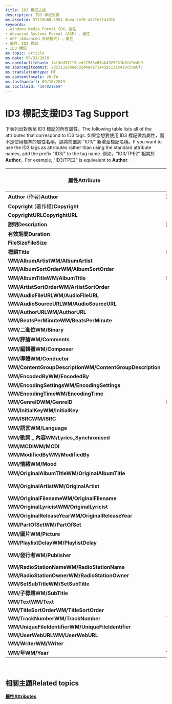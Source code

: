 ```yaml
---
title: ID3 標記支援
description: ID3 標記支援
ms.assetid: 57119b88-5901-4bea-abf6-a67fe71afd1b
keywords:
- Windows Media Format SDK，屬性
- Advanced Systems Format (ASF) 、屬性
- ASF (Advanced 系統格式) ，屬性
- 屬性、ID3 標記
- ID3 標記
ms.topic: article
ms.date: 05/31/2018
ms.openlocfilehash: f4f3dd91119aedf2983e654b4925231b8fd9e4b9
ms.sourcegitcommit: 2d531328b6ed82d4ad971a45a5131b430c5866f7
ms.translationtype: MT
ms.contentlocale: zh-TW
ms.lasthandoff: 09/16/2019
ms.locfileid: "104021869"
---
```

# <a name="id3-tag-support"></a><span data-ttu-id="ce642-108">ID3 標記支援</span><span class="sxs-lookup"><span data-stu-id="ce642-108">ID3 Tag Support</span></span>

<span data-ttu-id="ce642-109">下表列出對應至 ID3 標記的所有屬性。</span><span class="sxs-lookup"><span data-stu-id="ce642-109">The following table lists all of the attributes that correspond to ID3 tags.</span></span> <span data-ttu-id="ce642-110">如果您想要使用 ID3 標記做為屬性，而不是使用標準的屬性名稱，請將前置詞 "ID3/" 新增至標記名稱。</span><span class="sxs-lookup"><span data-stu-id="ce642-110">If you want to use the ID3 tags as attributes rather than using the standard attribute names, add the prefix "ID3/" to the tag name.</span></span> <span data-ttu-id="ce642-111">例如，"ID3/TPE2" 相當於 **Author**。</span><span class="sxs-lookup"><span data-stu-id="ce642-111">For example, "ID3/TPE2" is equivalent to **Author**.</span></span>



| <span data-ttu-id="ce642-112">屬性</span><span class="sxs-lookup"><span data-stu-id="ce642-112">Attribute</span></span>                      | <span data-ttu-id="ce642-113">ID3v1. x</span><span class="sxs-lookup"><span data-stu-id="ce642-113">ID3v1.x</span></span> | <span data-ttu-id="ce642-114">ID3v 2。2</span><span class="sxs-lookup"><span data-stu-id="ce642-114">ID3v2.2</span></span> | <span data-ttu-id="ce642-115">ID3v 2.3/2.4 版</span><span class="sxs-lookup"><span data-stu-id="ce642-115">ID3v2.3/v2.4</span></span> |
|--------------------------------|---------|---------|--------------|
| <span data-ttu-id="ce642-116">**Author** (作者)</span><span class="sxs-lookup"><span data-stu-id="ce642-116">**Author**</span></span>                     | <span data-ttu-id="ce642-117">演出者</span><span class="sxs-lookup"><span data-stu-id="ce642-117">Artist</span></span>  | <span data-ttu-id="ce642-118">TP1</span><span class="sxs-lookup"><span data-stu-id="ce642-118">TP1</span></span>     | <span data-ttu-id="ce642-119">TPE1</span><span class="sxs-lookup"><span data-stu-id="ce642-119">TPE1</span></span>         |
| <span data-ttu-id="ce642-120">**Copyright** (著作權)</span><span class="sxs-lookup"><span data-stu-id="ce642-120">**Copyright**</span></span>                  |         | <span data-ttu-id="ce642-121">Tcr</span><span class="sxs-lookup"><span data-stu-id="ce642-121">TCR</span></span>     | <span data-ttu-id="ce642-122">TCOP</span><span class="sxs-lookup"><span data-stu-id="ce642-122">TCOP</span></span>         |
| <span data-ttu-id="ce642-123">**CopyrightURL**</span><span class="sxs-lookup"><span data-stu-id="ce642-123">**CopyrightURL**</span></span>               |         | <span data-ttu-id="ce642-124">WCP</span><span class="sxs-lookup"><span data-stu-id="ce642-124">WCP</span></span>     | <span data-ttu-id="ce642-125">WCOP</span><span class="sxs-lookup"><span data-stu-id="ce642-125">WCOP</span></span>         |
| <span data-ttu-id="ce642-126">**說明**</span><span class="sxs-lookup"><span data-stu-id="ce642-126">**Description**</span></span>                | <span data-ttu-id="ce642-127">註解</span><span class="sxs-lookup"><span data-stu-id="ce642-127">Comment</span></span> | <span data-ttu-id="ce642-128">COM</span><span class="sxs-lookup"><span data-stu-id="ce642-128">COM</span></span>     | <span data-ttu-id="ce642-129">COMM</span><span class="sxs-lookup"><span data-stu-id="ce642-129">COMM</span></span>         |
| <span data-ttu-id="ce642-130">**有效期間**</span><span class="sxs-lookup"><span data-stu-id="ce642-130">**Duration**</span></span>                   |         | <span data-ttu-id="ce642-131">TLE</span><span class="sxs-lookup"><span data-stu-id="ce642-131">TLE</span></span>     | <span data-ttu-id="ce642-132">TLEN</span><span class="sxs-lookup"><span data-stu-id="ce642-132">TLEN</span></span>         |
| <span data-ttu-id="ce642-133">**FileSize**</span><span class="sxs-lookup"><span data-stu-id="ce642-133">**FileSize**</span></span>                   |         |         | <span data-ttu-id="ce642-134">TSIZ</span><span class="sxs-lookup"><span data-stu-id="ce642-134">TSIZ</span></span>         |
| <span data-ttu-id="ce642-135">**標題**</span><span class="sxs-lookup"><span data-stu-id="ce642-135">**Title**</span></span>                      | <span data-ttu-id="ce642-136">標題</span><span class="sxs-lookup"><span data-stu-id="ce642-136">Title</span></span>   | <span data-ttu-id="ce642-137">TT2</span><span class="sxs-lookup"><span data-stu-id="ce642-137">TT2</span></span>     | <span data-ttu-id="ce642-138">TIT2</span><span class="sxs-lookup"><span data-stu-id="ce642-138">TIT2</span></span>         |
| <span data-ttu-id="ce642-139">**WM/AlbumArtist**</span><span class="sxs-lookup"><span data-stu-id="ce642-139">**WM/AlbumArtist**</span></span>             |         | <span data-ttu-id="ce642-140">TP2</span><span class="sxs-lookup"><span data-stu-id="ce642-140">TP2</span></span>     | <span data-ttu-id="ce642-141">TPE2</span><span class="sxs-lookup"><span data-stu-id="ce642-141">TPE2</span></span>         |
| <span data-ttu-id="ce642-142">**WM/AlbumSortOrder**</span><span class="sxs-lookup"><span data-stu-id="ce642-142">**WM/AlbumSortOrder**</span></span>          |         |         | <span data-ttu-id="ce642-143">TSOA</span><span class="sxs-lookup"><span data-stu-id="ce642-143">TSOA</span></span>         |
| <span data-ttu-id="ce642-144">**WM/AlbumTitle**</span><span class="sxs-lookup"><span data-stu-id="ce642-144">**WM/AlbumTitle**</span></span>              | <span data-ttu-id="ce642-145">專輯</span><span class="sxs-lookup"><span data-stu-id="ce642-145">Album</span></span>   | <span data-ttu-id="ce642-146">塔爾</span><span class="sxs-lookup"><span data-stu-id="ce642-146">TAL</span></span>     | <span data-ttu-id="ce642-147">TALB</span><span class="sxs-lookup"><span data-stu-id="ce642-147">TALB</span></span>         |
| <span data-ttu-id="ce642-148">**WM/ArtistSortOrder**</span><span class="sxs-lookup"><span data-stu-id="ce642-148">**WM/ArtistSortOrder**</span></span>         |         |         | <span data-ttu-id="ce642-149">TSOP</span><span class="sxs-lookup"><span data-stu-id="ce642-149">TSOP</span></span>         |
| <span data-ttu-id="ce642-150">**WM/AudioFileURL**</span><span class="sxs-lookup"><span data-stu-id="ce642-150">**WM/AudioFileURL**</span></span>            |         | <span data-ttu-id="ce642-151">WAF</span><span class="sxs-lookup"><span data-stu-id="ce642-151">WAF</span></span>     | <span data-ttu-id="ce642-152">WOAF</span><span class="sxs-lookup"><span data-stu-id="ce642-152">WOAF</span></span>         |
| <span data-ttu-id="ce642-153">**WM/AudioSourceURL**</span><span class="sxs-lookup"><span data-stu-id="ce642-153">**WM/AudioSourceURL**</span></span>          |         | <span data-ttu-id="ce642-154">WAS</span><span class="sxs-lookup"><span data-stu-id="ce642-154">WAS</span></span>     | <span data-ttu-id="ce642-155">WOAS</span><span class="sxs-lookup"><span data-stu-id="ce642-155">WOAS</span></span>         |
| <span data-ttu-id="ce642-156">**WM/AuthorURL**</span><span class="sxs-lookup"><span data-stu-id="ce642-156">**WM/AuthorURL**</span></span>               |         | <span data-ttu-id="ce642-157">WAR</span><span class="sxs-lookup"><span data-stu-id="ce642-157">WAR</span></span>     | <span data-ttu-id="ce642-158">WOAR</span><span class="sxs-lookup"><span data-stu-id="ce642-158">WOAR</span></span>         |
| <span data-ttu-id="ce642-159">**WM/BeatsPerMinute**</span><span class="sxs-lookup"><span data-stu-id="ce642-159">**WM/BeatsPerMinute**</span></span>          |         |         | <span data-ttu-id="ce642-160">TBPM</span><span class="sxs-lookup"><span data-stu-id="ce642-160">TBPM</span></span>         |
| <span data-ttu-id="ce642-161">**WM/二進位**</span><span class="sxs-lookup"><span data-stu-id="ce642-161">**WM/Binary**</span></span>                  |         | <span data-ttu-id="ce642-162">地理</span><span class="sxs-lookup"><span data-stu-id="ce642-162">GEO</span></span>     | <span data-ttu-id="ce642-163">GEOB</span><span class="sxs-lookup"><span data-stu-id="ce642-163">GEOB</span></span>         |
| <span data-ttu-id="ce642-164">**WM/評論**</span><span class="sxs-lookup"><span data-stu-id="ce642-164">**WM/Comments**</span></span>                |         | <span data-ttu-id="ce642-165">COM</span><span class="sxs-lookup"><span data-stu-id="ce642-165">COM</span></span>     | <span data-ttu-id="ce642-166">COMM</span><span class="sxs-lookup"><span data-stu-id="ce642-166">COMM</span></span>         |
| <span data-ttu-id="ce642-167">**WM/編輯器**</span><span class="sxs-lookup"><span data-stu-id="ce642-167">**WM/Composer**</span></span>                |         | <span data-ttu-id="ce642-168">TCM</span><span class="sxs-lookup"><span data-stu-id="ce642-168">TCM</span></span>     | <span data-ttu-id="ce642-169">TCOM</span><span class="sxs-lookup"><span data-stu-id="ce642-169">TCOM</span></span>         |
| <span data-ttu-id="ce642-170">**WM/導體**</span><span class="sxs-lookup"><span data-stu-id="ce642-170">**WM/Conductor**</span></span>               |         | <span data-ttu-id="ce642-171">TP3</span><span class="sxs-lookup"><span data-stu-id="ce642-171">TP3</span></span>     | <span data-ttu-id="ce642-172">TPE3</span><span class="sxs-lookup"><span data-stu-id="ce642-172">TPE3</span></span>         |
| <span data-ttu-id="ce642-173">**WM/ContentGroupDescription**</span><span class="sxs-lookup"><span data-stu-id="ce642-173">**WM/ContentGroupDescription**</span></span> |         | <span data-ttu-id="ce642-174">TT1</span><span class="sxs-lookup"><span data-stu-id="ce642-174">TT1</span></span>     | <span data-ttu-id="ce642-175">TIT1</span><span class="sxs-lookup"><span data-stu-id="ce642-175">TIT1</span></span>         |
| <span data-ttu-id="ce642-176">**WM/EncodedBy**</span><span class="sxs-lookup"><span data-stu-id="ce642-176">**WM/EncodedBy**</span></span>               |         | <span data-ttu-id="ce642-177">十</span><span class="sxs-lookup"><span data-stu-id="ce642-177">TEN</span></span>     | <span data-ttu-id="ce642-178">TENC</span><span class="sxs-lookup"><span data-stu-id="ce642-178">TENC</span></span>         |
| <span data-ttu-id="ce642-179">**WM/EncodingSettings**</span><span class="sxs-lookup"><span data-stu-id="ce642-179">**WM/EncodingSettings**</span></span>        |         | <span data-ttu-id="ce642-180">Tss</span><span class="sxs-lookup"><span data-stu-id="ce642-180">TSS</span></span>     | <span data-ttu-id="ce642-181">TSSE</span><span class="sxs-lookup"><span data-stu-id="ce642-181">TSSE</span></span>         |
| <span data-ttu-id="ce642-182">**WM/EncodingTime**</span><span class="sxs-lookup"><span data-stu-id="ce642-182">**WM/EncodingTime**</span></span>            |         |         | <span data-ttu-id="ce642-183">TDEN</span><span class="sxs-lookup"><span data-stu-id="ce642-183">TDEN</span></span>         |
| <span data-ttu-id="ce642-184">**WM/GenreID**</span><span class="sxs-lookup"><span data-stu-id="ce642-184">**WM/GenreID**</span></span>                 | <span data-ttu-id="ce642-185">GenreID</span><span class="sxs-lookup"><span data-stu-id="ce642-185">GenreID</span></span> | <span data-ttu-id="ce642-186">TCO</span><span class="sxs-lookup"><span data-stu-id="ce642-186">TCO</span></span>     | <span data-ttu-id="ce642-187">TCON</span><span class="sxs-lookup"><span data-stu-id="ce642-187">TCON</span></span>         |
| <span data-ttu-id="ce642-188">**WM/InitialKey**</span><span class="sxs-lookup"><span data-stu-id="ce642-188">**WM/InitialKey**</span></span>              |         |         | <span data-ttu-id="ce642-189">TKEY</span><span class="sxs-lookup"><span data-stu-id="ce642-189">TKEY</span></span>         |
| <span data-ttu-id="ce642-190">**WM/ISRC**</span><span class="sxs-lookup"><span data-stu-id="ce642-190">**WM/ISRC**</span></span>                    |         |         | <span data-ttu-id="ce642-191">TSRC</span><span class="sxs-lookup"><span data-stu-id="ce642-191">TSRC</span></span>         |
| <span data-ttu-id="ce642-192">**WM/語言**</span><span class="sxs-lookup"><span data-stu-id="ce642-192">**WM/Language**</span></span>                |         | <span data-ttu-id="ce642-193">TLA</span><span class="sxs-lookup"><span data-stu-id="ce642-193">TLA</span></span>     | <span data-ttu-id="ce642-194">TLAN</span><span class="sxs-lookup"><span data-stu-id="ce642-194">TLAN</span></span>         |
| <span data-ttu-id="ce642-195">**WM/歌詞 \_ 內容**</span><span class="sxs-lookup"><span data-stu-id="ce642-195">**WM/Lyrics\_Synchronised**</span></span>    |         | <span data-ttu-id="ce642-196">SLT</span><span class="sxs-lookup"><span data-stu-id="ce642-196">SLT</span></span>     | <span data-ttu-id="ce642-197">SYLT</span><span class="sxs-lookup"><span data-stu-id="ce642-197">SYLT</span></span>         |
| <span data-ttu-id="ce642-198">**WM/MCDI**</span><span class="sxs-lookup"><span data-stu-id="ce642-198">**WM/MCDI**</span></span>                    |         |         | <span data-ttu-id="ce642-199">MCDI</span><span class="sxs-lookup"><span data-stu-id="ce642-199">MCDI</span></span>         |
| <span data-ttu-id="ce642-200">**WM/ModifiedBy**</span><span class="sxs-lookup"><span data-stu-id="ce642-200">**WM/ModifiedBy**</span></span>              |         |         | <span data-ttu-id="ce642-201">TPE4</span><span class="sxs-lookup"><span data-stu-id="ce642-201">TPE4</span></span>         |
| <span data-ttu-id="ce642-202">**WM/情緒**</span><span class="sxs-lookup"><span data-stu-id="ce642-202">**WM/Mood**</span></span>                    |         |         | <span data-ttu-id="ce642-203">TMOO</span><span class="sxs-lookup"><span data-stu-id="ce642-203">TMOO</span></span>         |
| <span data-ttu-id="ce642-204">**WM/OriginalAlbumTitle**</span><span class="sxs-lookup"><span data-stu-id="ce642-204">**WM/OriginalAlbumTitle**</span></span>      |         | <span data-ttu-id="ce642-205">Tot</span><span class="sxs-lookup"><span data-stu-id="ce642-205">TOT</span></span>     | <span data-ttu-id="ce642-206">總數</span><span class="sxs-lookup"><span data-stu-id="ce642-206">TOAL</span></span>         |
| <span data-ttu-id="ce642-207">**WM/OriginalArtist**</span><span class="sxs-lookup"><span data-stu-id="ce642-207">**WM/OriginalArtist**</span></span>          |         | <span data-ttu-id="ce642-208">守護 神</span><span class="sxs-lookup"><span data-stu-id="ce642-208">TOA</span></span>     | <span data-ttu-id="ce642-209">頂端</span><span class="sxs-lookup"><span data-stu-id="ce642-209">TOPE</span></span>         |
| <span data-ttu-id="ce642-210">**WM/OriginalFilename**</span><span class="sxs-lookup"><span data-stu-id="ce642-210">**WM/OriginalFilename**</span></span>        |         | <span data-ttu-id="ce642-211">Tof</span><span class="sxs-lookup"><span data-stu-id="ce642-211">TOF</span></span>     | <span data-ttu-id="ce642-212">TOFN</span><span class="sxs-lookup"><span data-stu-id="ce642-212">TOFN</span></span>         |
| <span data-ttu-id="ce642-213">**WM/OriginalLyricist**</span><span class="sxs-lookup"><span data-stu-id="ce642-213">**WM/OriginalLyricist**</span></span>        |         | <span data-ttu-id="ce642-214">TOL</span><span class="sxs-lookup"><span data-stu-id="ce642-214">TOL</span></span>     | <span data-ttu-id="ce642-215">TOLY</span><span class="sxs-lookup"><span data-stu-id="ce642-215">TOLY</span></span>         |
| <span data-ttu-id="ce642-216">**WM/OriginalReleaseYear**</span><span class="sxs-lookup"><span data-stu-id="ce642-216">**WM/OriginalReleaseYear**</span></span>     |         | <span data-ttu-id="ce642-217">Tor</span><span class="sxs-lookup"><span data-stu-id="ce642-217">TOR</span></span>     | <span data-ttu-id="ce642-218">保守黨</span><span class="sxs-lookup"><span data-stu-id="ce642-218">TORY</span></span>         |
| <span data-ttu-id="ce642-219">**WM/PartOfSet**</span><span class="sxs-lookup"><span data-stu-id="ce642-219">**WM/PartOfSet**</span></span>               |         | <span data-ttu-id="ce642-220">Tpa</span><span class="sxs-lookup"><span data-stu-id="ce642-220">TPA</span></span>     | <span data-ttu-id="ce642-221">TPOS</span><span class="sxs-lookup"><span data-stu-id="ce642-221">TPOS</span></span>         |
| <span data-ttu-id="ce642-222">**WM/圖片**</span><span class="sxs-lookup"><span data-stu-id="ce642-222">**WM/Picture**</span></span>                 |         | <span data-ttu-id="ce642-223">PIC</span><span class="sxs-lookup"><span data-stu-id="ce642-223">PIC</span></span>     | <span data-ttu-id="ce642-224">APIC</span><span class="sxs-lookup"><span data-stu-id="ce642-224">APIC</span></span>         |
| <span data-ttu-id="ce642-225">**WM/PlaylistDelay**</span><span class="sxs-lookup"><span data-stu-id="ce642-225">**WM/PlaylistDelay**</span></span>           |         |         | <span data-ttu-id="ce642-226">TDLY</span><span class="sxs-lookup"><span data-stu-id="ce642-226">TDLY</span></span>         |
| <span data-ttu-id="ce642-227">**WM/發行者**</span><span class="sxs-lookup"><span data-stu-id="ce642-227">**WM/Publisher**</span></span>               |         | <span data-ttu-id="ce642-228">城 規 會</span><span class="sxs-lookup"><span data-stu-id="ce642-228">TPB</span></span>     | <span data-ttu-id="ce642-229">TPUB</span><span class="sxs-lookup"><span data-stu-id="ce642-229">TPUB</span></span>         |
| <span data-ttu-id="ce642-230">**WM/RadioStationName**</span><span class="sxs-lookup"><span data-stu-id="ce642-230">**WM/RadioStationName**</span></span>        |         | <span data-ttu-id="ce642-231">TRN</span><span class="sxs-lookup"><span data-stu-id="ce642-231">TRN</span></span>     | <span data-ttu-id="ce642-232">TRSN</span><span class="sxs-lookup"><span data-stu-id="ce642-232">TRSN</span></span>         |
| <span data-ttu-id="ce642-233">**WM/RadioStationOwner**</span><span class="sxs-lookup"><span data-stu-id="ce642-233">**WM/RadioStationOwner**</span></span>       |         | <span data-ttu-id="ce642-234">TRO</span><span class="sxs-lookup"><span data-stu-id="ce642-234">TRO</span></span>     | <span data-ttu-id="ce642-235">TRSO</span><span class="sxs-lookup"><span data-stu-id="ce642-235">TRSO</span></span>         |
| <span data-ttu-id="ce642-236">**WM/SetSubTitle**</span><span class="sxs-lookup"><span data-stu-id="ce642-236">**WM/SetSubTitle**</span></span>             |         |         | <span data-ttu-id="ce642-237">TSST</span><span class="sxs-lookup"><span data-stu-id="ce642-237">TSST</span></span>         |
| <span data-ttu-id="ce642-238">**WM/子標題**</span><span class="sxs-lookup"><span data-stu-id="ce642-238">**WM/SubTitle**</span></span>                |         | <span data-ttu-id="ce642-239">TT3</span><span class="sxs-lookup"><span data-stu-id="ce642-239">TT3</span></span>     | <span data-ttu-id="ce642-240">TIT3</span><span class="sxs-lookup"><span data-stu-id="ce642-240">TIT3</span></span>         |
| <span data-ttu-id="ce642-241">**WM/Text**</span><span class="sxs-lookup"><span data-stu-id="ce642-241">**WM/Text**</span></span>                    |         | <span data-ttu-id="ce642-242">TXX</span><span class="sxs-lookup"><span data-stu-id="ce642-242">TXX</span></span>     | <span data-ttu-id="ce642-243">TXXX</span><span class="sxs-lookup"><span data-stu-id="ce642-243">TXXX</span></span>         |
| <span data-ttu-id="ce642-244">**WM/TitleSortOrder**</span><span class="sxs-lookup"><span data-stu-id="ce642-244">**WM/TitleSortOrder**</span></span>          |         |         | <span data-ttu-id="ce642-245">TSOT</span><span class="sxs-lookup"><span data-stu-id="ce642-245">TSOT</span></span>         |
| <span data-ttu-id="ce642-246">**WM/TrackNumber**</span><span class="sxs-lookup"><span data-stu-id="ce642-246">**WM/TrackNumber**</span></span>             | <span data-ttu-id="ce642-247">Track</span><span class="sxs-lookup"><span data-stu-id="ce642-247">Track</span></span>   | <span data-ttu-id="ce642-248">TRK</span><span class="sxs-lookup"><span data-stu-id="ce642-248">TRK</span></span>     | <span data-ttu-id="ce642-249">TRCK</span><span class="sxs-lookup"><span data-stu-id="ce642-249">TRCK</span></span>         |
| <span data-ttu-id="ce642-250">**WM/UniqueFileIdentifier**</span><span class="sxs-lookup"><span data-stu-id="ce642-250">**WM/UniqueFileIdentifier**</span></span>    |         | <span data-ttu-id="ce642-251">UFI</span><span class="sxs-lookup"><span data-stu-id="ce642-251">UFI</span></span>     | <span data-ttu-id="ce642-252">UFID</span><span class="sxs-lookup"><span data-stu-id="ce642-252">UFID</span></span>         |
| <span data-ttu-id="ce642-253">**WM/UserWebURL**</span><span class="sxs-lookup"><span data-stu-id="ce642-253">**WM/UserWebURL**</span></span>              |         | <span data-ttu-id="ce642-254">WXX</span><span class="sxs-lookup"><span data-stu-id="ce642-254">WXX</span></span>     | <span data-ttu-id="ce642-255">WXXX</span><span class="sxs-lookup"><span data-stu-id="ce642-255">WXXX</span></span>         |
| <span data-ttu-id="ce642-256">**WM/Writer**</span><span class="sxs-lookup"><span data-stu-id="ce642-256">**WM/Writer**</span></span>                  |         | <span data-ttu-id="ce642-257">TXT</span><span class="sxs-lookup"><span data-stu-id="ce642-257">TXT</span></span>     | <span data-ttu-id="ce642-258">TEXT</span><span class="sxs-lookup"><span data-stu-id="ce642-258">TEXT</span></span>         |
| <span data-ttu-id="ce642-259">**WM/年**</span><span class="sxs-lookup"><span data-stu-id="ce642-259">**WM/Year**</span></span>                    | <span data-ttu-id="ce642-260">Year</span><span class="sxs-lookup"><span data-stu-id="ce642-260">Year</span></span>    | <span data-ttu-id="ce642-261">泰</span><span class="sxs-lookup"><span data-stu-id="ce642-261">TYE</span></span>     | <span data-ttu-id="ce642-262">TYER</span><span class="sxs-lookup"><span data-stu-id="ce642-262">TYER</span></span>         |



 

## <a name="related-topics"></a><span data-ttu-id="ce642-263">相關主題</span><span class="sxs-lookup"><span data-stu-id="ce642-263">Related topics</span></span>

<dl> <dt>

[<span data-ttu-id="ce642-264">**屬性**</span><span class="sxs-lookup"><span data-stu-id="ce642-264">**Attributes**</span></span>](attributes.md)
</dt> </dl>

 

 




